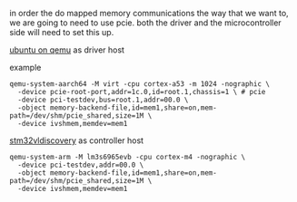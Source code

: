 
in order the do mapped memory communications the
way that we want to, we are going to need to use pcie.
both the driver and the microcontroller side will need
to set this up.

[ubuntu on qemu](https://documentation.ubuntu.com/server/how-to/virtualisation/arm64-vms-on-qemu/)
as driver host

example 
```
qemu-system-aarch64 -M virt -cpu cortex-a53 -m 1024 -nographic \
  -device pcie-root-port,addr=1c.0,id=root.1,chassis=1 \ # pcie 
  -device pci-testdev,bus=root.1,addr=00.0 \
  -object memory-backend-file,id=mem1,share=on,mem-path=/dev/shm/pcie_shared,size=1M \
  -device ivshmem,memdev=mem1
```


[stm32vldiscovery](https://www.qemu.org/docs/master/system/arm/stm32.html) as controller host

```
qemu-system-arm -M lm3s6965evb -cpu cortex-m4 -nographic \
  -device pci-testdev,addr=00.0 \
  -object memory-backend-file,id=mem1,share=on,mem-path=/dev/shm/pcie_shared,size=1M \
  -device ivshmem,memdev=mem1
```